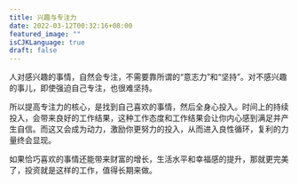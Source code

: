 ```yaml
---
title: 兴趣与专注力
date: 2022-03-12T00:32:16+08:00
featured_image: ""
isCJKLanguage: true
draft: false
---
```


人对感兴趣的事情，自然会专注，不需要靠所谓的“意志力”和“坚持”。对不感兴趣的事儿，即使强迫自己专注，也很难坚持。

所以提高专注力的核心，是找到自己喜欢的事情，然后全身心投入。时间上的持续投入，会带来良好的工作结果，这种工作态度和工作结果会让你内心感到满足并产生自信。而这又会成为动力，激励你更努力的投入，从而进入良性循环，复利的力量终会显现。

如果恰巧喜欢的事情还能带来财富的增长，生活水平和幸福感的提升，那就更完美了，投资就是这样的工作，值得长期来做。
